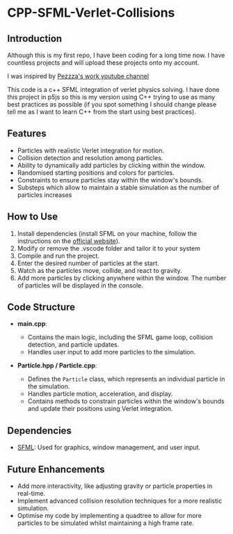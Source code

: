 # CPP-SFML-Verlet-Collisions


## Introduction

Although this is my first repo, I have been coding for a long time now. I have countless projects and will upload these projects onto my account.

I was inspired by [Pezzza's work youtube channel](https://www.youtube.com/@PezzzasWork)

This code is a c++ SFML integration of verlet physics solving. I have done this project in p5js so this is my version using C++ trying to use as many best practices as possible (if you spot something I should change please tell me as I want to learn C++ from the start using best practices).

## Features

- Particles with realistic Verlet integration for motion.
- Collision detection and resolution among particles.
- Ability to dynamically add particles by clicking within the window.
- Randomised starting positions and colors for particles.
- Constraints to ensure particles stay within the window's bounds.
- Substeps which allow to maintain a stable simulation as the number of particles increases

## How to Use

1. Install dependencies (install SFML on your machine, follow the instructions on the [official website](https://www.sfml-dev.org/download.php)).
2. Modify or remove the .vscode folder and tailor it to your system
3. Compile and run the project.
4. Enter the desired number of particles at the start.
5. Watch as the particles move, collide, and react to gravity.
6. Add more particles by clicking anywhere within the window. The number of particles will be displayed in the console.

## Code Structure

- **main.cpp**:
    - Contains the main logic, including the SFML game loop, collision detection, and particle updates.
    - Handles user input to add more particles to the simulation.
    
- **Particle.hpp / Particle.cpp**:
    - Defines the `Particle` class, which represents an individual particle in the simulation.
    - Handles particle motion, acceleration, and display.
    - Contains methods to constrain particles within the window's bounds and update their positions using Verlet integration.

## Dependencies

- [SFML](https://www.sfml-dev.org/): Used for graphics, window management, and user input.

## Future Enhancements

- Add more interactivity, like adjusting gravity or particle properties in real-time.
- Implement advanced collision resolution techniques for a more realistic simulation.
- Optimise my code by implementing a quadtree to allow for more particles to be simulated whilst maintaining a high frame rate.


